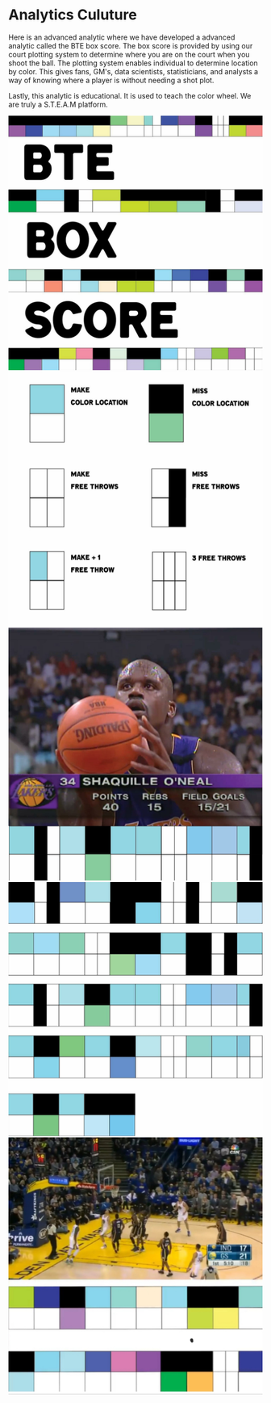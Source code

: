 # Analytics Culuture

Here is an advanced analytic where we have developed a advanced analytic called the BTE box score.  The box score is provided by using our court plotting system to determine where you are on the court when you shoot the ball. 
The plotting system enables individual to determine location by color.  This gives fans, GM's, data scientists, statisticians, and analysts a way of knowing where a player is without needing a shot plot.  

Lastly, this analytic is educational.  It is used to teach the color wheel.  We are truly a S.T.E.A.M platform. 

![alt text](https://github.com/rashadwest/rashadwest.github.io/blob/master/_posts/BTE_Box_Score.jpg?raw=true)
![alt text](https://github.com/rashadwest/rashadwest.github.io/blob/master/_posts/Analytic_shots.jpg?raw=true)
![alt text](https://github.com/rashadwest/rashadwest.github.io/blob/master/_posts/Analytic_Shaq.jpg?raw=true)
![alt text](https://github.com/rashadwest/rashadwest.github.io/blob/master/_posts/Analytic_Shaq_2.jpg?raw=true)
![alt text](https://github.com/rashadwest/rashadwest.github.io/blob/master/_posts/Analytic_Klay.jpg?raw=true)
